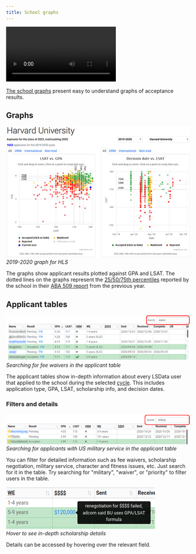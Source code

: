 ```yaml
---
title: School graphs
---
```


<video controls className="border--round box-shadow-wide">
<source src="/videos/school-graphs.mp4" type="video/mp4"></source>
</video>

[The school graphs](https://www.lawschooldata.org/school) present easy to understand graphs of acceptance results.

## Graphs
![HLS graphs](/img/school-graphs.jpg)  
*2019-2020 graph for HLS*

The graphs show applicant results plotted against GPA and LSAT. The dotted lines on the graphs represent the [25/50/75th percentiles](terminology#255075th-percentile) reported by the school in their [ABA 509 report](terminology#aba-509-report) from the previous year.

## Applicant tables

![Fee waiver search](/img/fee-waiver-search.png)  
*Searching for fee waivers in the applicant table*

The applicant tables show in-depth information about every LSData user that applied to the school during the selected [cycle](terminology#cycle). This includes application type, GPA, LSAT, scholarship info, and decision dates.


### Filters and details
![Military search](/img/military-search.png)  
*Searching for applicants with US military service in the applicant table*

You can filter for detailed information such as fee waivers, scholarship negotiation, military service, character and fitness issues, etc.  Just search for it in the table. Try searching for "military", "waiver", or "priority" to filter users in the table.

![Scholarship detail](/img/scholarship-detail.png)  
*Hover to see in-depth scholarship details*

Details can be accessed by hovering over the relevant field.